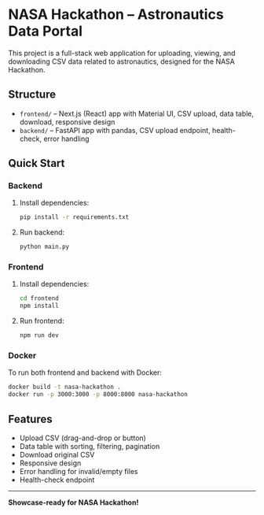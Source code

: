 # NASA Hackathon – Astronautics Data Portal

This project is a full-stack web application for uploading, viewing, and downloading CSV data related to astronautics, designed for the NASA Hackathon.

## Structure
- `frontend/` – Next.js (React) app with Material UI, CSV upload, data table, download, responsive design
- `backend/` – FastAPI app with pandas, CSV upload endpoint, health-check, error handling

## Quick Start

### Backend
1. Install dependencies:
   ```bash
   pip install -r requirements.txt
   ```
2. Run backend:
   ```bash
   python main.py
   ```

### Frontend
1. Install dependencies:
   ```bash
   cd frontend
   npm install
   ```
2. Run frontend:
   ```bash
   npm run dev
   ```

### Docker
To run both frontend and backend with Docker:
```bash
docker build -t nasa-hackathon .
docker run -p 3000:3000 -p 8000:8000 nasa-hackathon
```

## Features
- Upload CSV (drag-and-drop or button)
- Data table with sorting, filtering, pagination
- Download original CSV
- Responsive design
- Error handling for invalid/empty files
- Health-check endpoint

---

**Showcase-ready for NASA Hackathon!**
